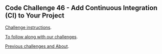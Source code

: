 ## Code Challenge 46 - Add Continuous Integration (CI) to Your Project

[Challenge instructions](https://pybit.es/articles/codechallenge46/).

[To follow along with our challenges](https://github.com/pybites/challenges/blob/master/INSTALL.md).

[Previous challenges and About](http://pybit.es/pages/challenges.html).
